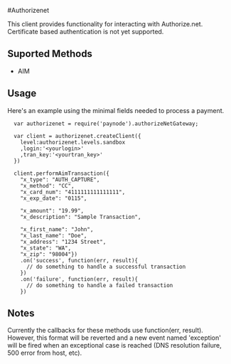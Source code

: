 #Authorizenet

This client provides functionality for interacting with Authorize.net. Certificate based authentication is not yet supported.

## Suported Methods
 * AIM
 
 
## Usage

Here's an example using the minimal fields needed to process a payment.

      var authorizenet = require('paynode').authorizeNetGateway;
      
      var client = authorizenet.createClient({
        level:authorizenet.levels.sandbox
        ,login:'<yourlogin>'
        ,tran_key:'<yourtran_key>'
      })

      client.performAimTransaction({
        "x_type": "AUTH_CAPTURE",
        "x_method": "CC",
        "x_card_num": "4111111111111111",
        "x_exp_date": "0115",
        
        "x_amount": "19.99",
        "x_description": "Sample Transaction",

        "x_first_name": "John",
        "x_last_name": "Doe",
        "x_address": "1234 Street",
        "x_state": "WA",
        "x_zip": "98004"})
        .on('success', function(err, result){
          // do something to handle a successful transaction
        })
        .on('failure', function(err, result){
          // do something to handle a failed transaction
        })
  
## Notes
Currently the callbacks for these methods use function(err, result). However, this format will be reverted and a new event named 'exception' will be fired when an exceptional case is reached (DNS resolution failure, 500 error from host, etc). 
 
 

